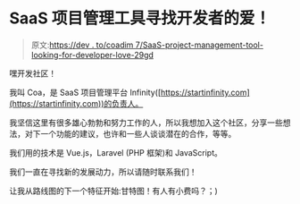 # SaaS 项目管理工具寻找开发者的爱！

> 原文:[https://dev . to/coadim 7/SaaS-project-management-tool-looking-for-developer-love-29gd](https://dev.to/coadim7/saas-project-management-tool-looking-for-developer-love-29gd)

嘿开发社区！

我叫 Coa，是 SaaS 项目管理平台 Infinity([https://startinfinity.com](https://startinfinity.com))的负责人。

我坚信这里有很多雄心勃勃和努力工作的人，所以我想加入这个社区，分享一些想法，对下一个功能的建议，也许和一些人谈谈潜在的合作，等等。

我们用的技术是 Vue.js，Laravel (PHP 框架)和 JavaScript。

我们一直在寻找新的发展动力，所以请随时联系我们！

让我从路线图的下一个特征开始:甘特图！有人有小费吗？；)